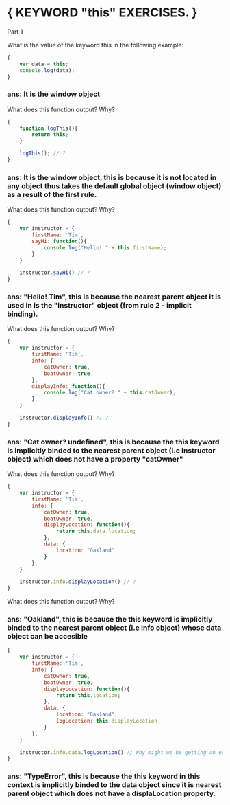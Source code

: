 # { KEYWORD "this" EXERCISES. }
Part 1

What is the value of the keyword this in the following example:

```javascript
{
    var data = this;
    console.log(data);
}
```

### ans: It is the window object



What does this function output? Why?

```javascript
{
    function logThis(){
        return this;
    }

    logThis(); // ?
}
```
### ans: It is the window object, this is because it is not located in any object thus takes the default global object (window object) as a result of the first rule.


What does this function output? Why?

```javascript
{
    var instructor = {
        firstName: 'Tim',
        sayHi: function(){
            console.log("Hello! " + this.firstName);
        }
    }

    instructor.sayHi() // ?
}
```
### ans: "Hello! Tim", this is because the nearest parent object it is used in is the "instructor" object (from rule 2 - implicit binding).


What does this function output? Why?

```javascript
{
    var instructor = {
        firstName: 'Tim',
        info: {
            catOwner: true,
            boatOwner: true
        },
        displayInfo: function(){
            console.log("Cat owner? " + this.catOwner);
        }
    }

    instructor.displayInfo() // ?
}
```
### ans: "Cat owner? undefined", this is because the this keyword is implicitly binded to the nearest parent object (i.e instructor object) which does not have a property "catOwner"


What does this function output? Why?

```javascript
{
    var instructor = {
        firstName: 'Tim',
        info: {
            catOwner: true,
            boatOwner: true,
            displayLocation: function(){
                return this.data.location;
            },
            data: {
                location: "Oakland"
            }
        },
    }

    instructor.info.displayLocation() // ?
}
```

What does this function output? Why?
### ans: "Oakland", this is because the this keyword is implicitly binded to the nearest parent object (i.e info object) whose data object can be accesible

```javascript
{
    var instructor = {
        firstName: 'Tim',
        info: {
            catOwner: true,
            boatOwner: true,
            displayLocation: function(){
                return this.location;
            },
            data: {
                location: "Oakland",
                logLocation: this.displayLocation
            }
        },
    }

    instructor.info.data.logLocation() // Why might we be getting an error her
}
```
### ans: "TypeError", this is because the this keyword in this context is implicitly binded to the data object since it is nearest parent object which does not have a displaLocation property.